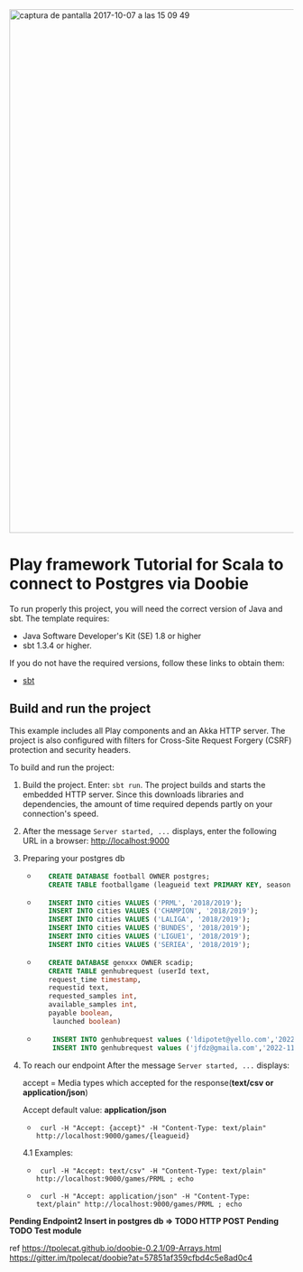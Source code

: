 <img width="928" alt="captura de pantalla 2017-10-07 a las 15 09 49" src="https://user-images.githubusercontent.com/8100363/31313078-665da9a6-abcf-11e7-9266-932880ea6ed2.png">

# Play framework Tutorial for Scala to connect to Postgres via Doobie

To run properly this project, you will need the correct version of Java and sbt. The template requires:

* Java Software Developer's Kit (SE) 1.8 or higher
* sbt 1.3.4 or higher.

If you do not have the required versions, follow these links to obtain them:

* [sbt](http://www.scala-sbt.org/download.html)

## Build and run the project

This example includes all Play components and an Akka HTTP server. 
The project is also configured with filters for Cross-Site Request Forgery (CSRF) protection and security headers.

To build and run the project:

1. Build the project. Enter: `sbt run`. The project builds and starts the embedded HTTP server. Since this downloads libraries and dependencies, the amount of time required depends partly on your connection's speed.

2. After the message `Server started, ...` displays, enter the following URL in a browser: <http://localhost:9000>

3. Preparing your postgres db
   
   - ``` sql
        CREATE DATABASE football OWNER postgres;
        CREATE TABLE footballgame (leagueid text PRIMARY KEY, season text NOT NULL, audience int);
      ```
   - ``` sql
        INSERT INTO cities VALUES ('PRML', '2018/2019');
        INSERT INTO cities VALUES ('CHAMPION', '2018/2019');
        INSERT INTO cities VALUES ('LALIGA', '2018/2019');
        INSERT INTO cities VALUES ('BUNDES', '2018/2019');
        INSERT INTO cities VALUES ('LIGUE1', '2018/2019');
        INSERT INTO cities VALUES ('SERIEA', '2018/2019');
     ```
   - ``` sql
        CREATE DATABASE genxxx OWNER scadip;
        CREATE TABLE genhubrequest (userId text, 
        request_time timestamp, 
        requestid text, 
        requested_samples int, 
        available_samples int, 
        payable boolean, 
         launched boolean)
      ```
   - ``` sql
         INSERT INTO genhubrequest values ('ldipotet@yello.com','2022-10-19 10:23:54','ldipotet@yello.com1666171434',50,60,true,false);
         INSERT INTO genhubrequest values ('jfdz@gmaila.com','2022-11-19 10:23:54','jfdz@gmaila.com1668853434',50,60,true,false);
     ```     

4. To reach our endpoint After the message `Server started, ...` displays:
   
   accept = Media types which accepted for the response(**text/csv or application/json**)
   
   Accept default value: **application/json**  

   - ```
      curl -H "Accept: {accept}" -H "Content-Type: text/plain" http://localhost:9000/games/{leagueid}
     ```
   4.1  Examples: 
   
      - ```
         curl -H "Accept: text/csv" -H "Content-Type: text/plain" http://localhost:9000/games/PRML ; echo
        ```
      - ``` 
         curl -H "Accept: application/json" -H "Content-Type: text/plain" http://localhost:9000/games/PRML ; echo
        ```

**Pending Endpoint2 Insert in postgres db => TODO HTTP POST**
**Pending TODO Test module**

ref https://tpolecat.github.io/doobie-0.2.1/09-Arrays.html
https://gitter.im/tpolecat/doobie?at=57851af359cfbd4c5e8ad0c4